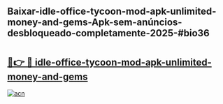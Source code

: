 ## Baixar-idle-office-tycoon-mod-apk-unlimited-money-and-gems-Apk-sem-anúncios-desbloqueado-completamente-2025-#bio36

# <h2><a href="https://ainizakaria.my?title=idle-office-tycoon-mod-apk-unlimited-money-and-gems&ref=20M">🔗👉 🔴 idle-office-tycoon-mod-apk-unlimited-money-and-gems</a></h2>

[![acn](https://github.com/user-attachments/assets/0f9c940e-d8b0-45ae-aac7-cd30a18b3e1c)](https://ainizakaria.my?title=idle-office-tycoon-mod-apk-unlimited-money-and-gems&ref=20M)


